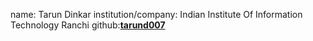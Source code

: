 name: Tarun Dinkar
institution/company: Indian Institute Of Information Technology Ranchi
github:[**tarund007**](https://github.com/Tarund007)